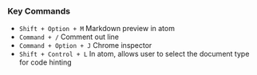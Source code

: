 ### Key Commands

- `Shift + Option + M` Markdown preview in atom
- `Command + /` Comment out line
- `Command + Option + J` Chrome inspector
- `Shift + Control + L` In atom, allows user to select the document type for code hinting
